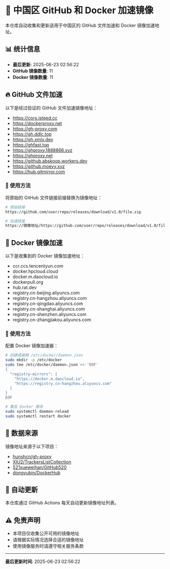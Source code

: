 # 🚀 中国区 GitHub 和 Docker 加速镜像

本仓库自动收集和更新适用于中国区的 GitHub 文件加速和 Docker 镜像加速地址。

## 📊 统计信息

- **最后更新**: 2025-06-23 02:56:22
- **GitHub 镜像数量**: 11
- **Docker 镜像数量**: 11

## 🔥 GitHub 文件加速

以下是经过验证的 GitHub 文件加速镜像地址：

- https://cors.isteed.cc
- https://dockerproxy.net
- https://gh-proxy.com
- https://gh.ddlc.top
- https://gh.xmly.dev
- https://ghfast.top
- https://ghproxy.1888866.xyz
- https://ghproxy.net
- https://github.abskoop.workers.dev
- https://github.moeyy.xyz
- https://hub.gitmirror.com

### 📖 使用方法

将原始的 GitHub 文件链接前缀替换为镜像地址：

```bash
# 原始链接
https://github.com/user/repo/releases/download/v1.0/file.zip

# 加速链接
https://镜像地址/https://github.com/user/repo/releases/download/v1.0/file.zip
```

## 🐳 Docker 镜像加速

以下是收集到的 Docker 镜像加速地址：

- ccr.ccs.tencentyun.com
- docker.hpcloud.cloud
- docker.m.daocloud.io
- dockerpull.org
- hub.rat.dev
- registry.cn-beijing.aliyuncs.com
- registry.cn-hangzhou.aliyuncs.com
- registry.cn-qingdao.aliyuncs.com
- registry.cn-shanghai.aliyuncs.com
- registry.cn-shenzhen.aliyuncs.com
- registry.cn-zhangjiakou.aliyuncs.com

### 📖 使用方法

配置 Docker 镜像加速器：

```bash
# 创建或编辑 /etc/docker/daemon.json
sudo mkdir -p /etc/docker
sudo tee /etc/docker/daemon.json <<-'EOF'
{
  "registry-mirrors": [
    "https://docker.m.daocloud.io",
    "https://registry.cn-hangzhou.aliyuncs.com"
  ]
}
EOF

# 重启 Docker 服务
sudo systemctl daemon-reload
sudo systemctl restart docker
```

## 📝 数据来源

镜像地址来源于以下项目：

- [hunshcn/gh-proxy](https://github.com/hunshcn/gh-proxy)
- [XIU2/TrackersListCollection](https://github.com/XIU2/TrackersListCollection)
- [521xueweihan/GitHub520](https://github.com/521xueweihan/GitHub520)
- [dongyubin/DockerHub](https://github.com/dongyubin/DockerHub)

## 🔄 自动更新

本仓库通过 GitHub Actions 每天自动更新镜像地址列表。

## ⚠️ 免责声明

- 本项目仅收集公开可用的镜像地址
- 请根据实际情况选择合适的镜像地址
- 使用镜像服务时请遵守相关服务条款

---

**最后更新时间**: 2025-06-23 02:56:22

